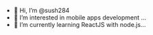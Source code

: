 - 👋 Hi, I’m @sush284
- 👀 I’m interested in mobile apps development ...
- 🌱 I’m currently learning ReactJS with node.js...

<!---
sush284/sush284 is a ✨ special ✨ repository because its `README.md` (this file) appears on your GitHub profile.
You can click the Preview link to take a look at your changes.
--->
